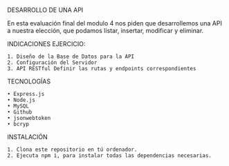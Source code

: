 DESARROLLO DE UNA API

En esta evaluación final del modulo 4 nos piden que desarrollemos una API a nuestra elección, que podamos listar, insertar, modificar y eliminar.

INDICACIONES EJERCICIO:

    1. Diseño de la Base de Datos para la API
    2. Configuración del Servidor
    3. API RESTful Definir las rutas y endpoints correspondientes

TECNOLOGÍAS

    • Express.js
    • Node.js
    • MySQL
    • Github
    • jsonwebtoken
    • bcryp

INSTALACIÓN

    1. Clona este repositorio en tú ordenador.
    2. Ejecuta npm i, para instalar todas las dependencias necesarias.
